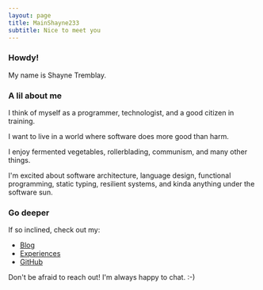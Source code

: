 ```yaml
---
layout: page
title: MainShayne233
subtitle: Nice to meet you
---
```


### Howdy!

My name is Shayne Tremblay.

### A lil about me

I think of myself as a programmer, technologist, and a good citizen in training.

I want to live in a world where software does more good than harm.

I enjoy fermented vegetables, rollerblading, communism, and many other things.

I'm excited about software architecture, language design, functional programming, static typing, resilient systems, and kinda anything under the software sun.

### Go deeper

If so inclined, check out my:

- [Blog](/blog)
- [Experiences](/experiences)
- [GitHub](https://github.com/MainShayne233)

Don't be afraid to reach out! I'm always happy to chat. :-)
